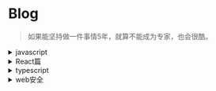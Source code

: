# Blog
> 如果能坚持做一件事情5年，就算不能成为专家，也会很酷。
<details>
  <summary>javascript</summary>
  - [var、let、const的区别以及原理](https://github.com/lxnxbnq/blog/issues/12)
  - [Object.defineProperty的用法](https://github.com/lxnxbnq/blog/issues/7)
  
</details>

<details>
  <summary>React篇</summary>
 
  - [react基础](https://github.com/lxnxbnq/blog/issues/9)
  - [React Fiber架构](https://github.com/lxnxbnq/blog/issues/10)
  - [redux源码解析](https://github.com/lxnxbnq/blog/issues/1)
  - [redux-thunk源码解析](https://github.com/lxnxbnq/blog/issues/2)
  - [HashRouter和BrowserRouter](https://github.com/lxnxbnq/blog/issues/4)
</details>

<details>
  <summary>typescript</summary>
 
  - [基础入门](https://github.com/lxnxbnq/blog/issues/8)
  - [typescript开发常见问题](https://github.com/lxnxbnq/blog/issues/5)
</details>


<details>
  <summary>web安全</summary>
 
  - [常见web安全问题](https://github.com/lxnxbnq/blog/issues/6)
</details>
